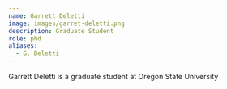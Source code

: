 ```yaml
---
name: Garrett Deletti
image: images/garret-deletti.png
description: Graduate Student
role: phd
aliases:
  - G. Deletti
---
```


Garrett Deletti is a graduate student at Oregon State University 


